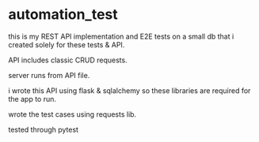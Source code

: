 # automation_test
this is my REST API implementation and E2E tests on a small db that i created solely for these tests & API.

API includes classic CRUD requests.

server runs from API file.

i wrote this API using flask & sqlalchemy so these libraries are required for the app to run.

wrote the test cases using requests lib.

tested through pytest
